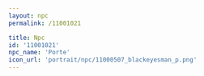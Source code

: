 ```yaml
---
layout: npc
permalink: /11001021

title: Npc
id: '11001021'
npc_name: 'Porte'
icon_url: 'portrait/npc/11000507_blackeyesman_p.png'
---
```

